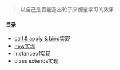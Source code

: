 > 以自己是否能造出轮子来衡量学习的效果


#### 目录
- [call & apply & bind实现](./src/call_apply_bind/README.md)
- [new实现](./src/new/README.md)
- instanceof实现
- class extends实现